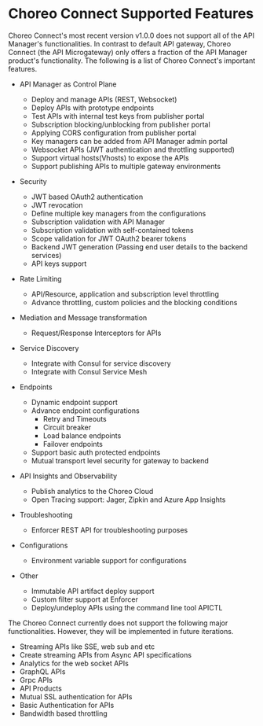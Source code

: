 # Choreo Connect Supported Features

Choreo Connect's most recent version v1.0.0 does not support all of the API Manager's functionalities. In contrast to default API gateway, Choreo Connect (the API Microgateway) only offers a fraction of the API Manager product's functionality. The following is a list of Choreo Connect's important features.


- API Manager as Control Plane
    - Deploy and manage APIs (REST, Websocket)
    - Deploy APIs with prototype endpoints
    - Test APIs with internal test keys from publisher portal
    - Subscription blocking/unblocking from publisher portal
    - Applying CORS configuration from publisher portal
    - Key managers can be added from API Manager admin portal
    - Websocket APIs (JWT authentication and throttling supported)
    - Support virtual hosts(Vhosts) to expose the APIs
    - Support publishing APIs to multiple gateway environments


- Security
    - JWT based OAuth2 authentication
    - JWT revocation
    - Define multiple key managers from the configurations
    - Subscription validation with API Manager
    - Subscription validation with self-contained tokens
    - Scope validation for JWT OAuth2 bearer tokens
    - Backend JWT generation (Passing end user details to the backend services)
    - API keys support

- Rate Limiting
    - API/Resource, application and subscription level throttling 
    - Advance throttling, custom policies and the blocking conditions

- Mediation and Message transformation
    - Request/Response Interceptors for APIs

- Service Discovery
    - Integrate with Consul for service discovery
    - Integrate with Consul Service Mesh

- Endpoints
    - Dynamic endpoint support
    - Advance endpoint configurations
        - Retry and Timeouts
        - Circuit breaker
        - Load balance endpoints
        - Failover endpoints
    - Support basic auth protected endpoints
    - Mutual transport level security for gateway to backend

- API Insights and Observability
    - Publish analytics to the Choreo Cloud
    - Open Tracing support: Jager, Zipkin and Azure App Insights 

- Troubleshooting 
    - Enforcer REST API for troubleshooting purposes

- Configurations
    - Environment variable support for configurations

- Other
    - Immutable API artifact deploy support
    - Custom filter support at Enforcer
    - Deploy/undeploy APIs using the command line tool APICTL

The Choreo Connect currently does not support the following major functionalities. However, they will be implemented in future iterations.

- Streaming APIs like SSE, web sub and etc
- Create streaming APIs from Async API specifications
- Analytics for the web socket APIs
- GraphQL APIs
- Grpc APIs
- API Products
- Mutual SSL authentication for APIs
- Basic Authentication for APIs
- Bandwidth based throttling
  